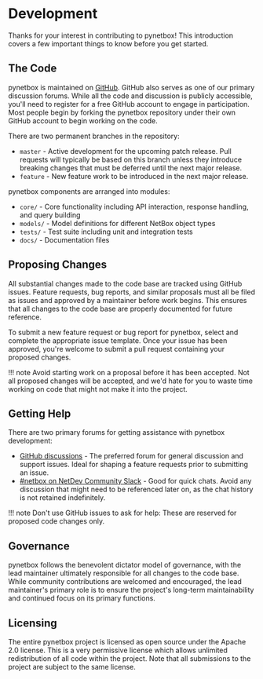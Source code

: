 # Development

Thanks for your interest in contributing to pynetbox! This introduction covers a few important things to know before you get started.

## The Code

pynetbox is maintained on [GitHub](https://github.com/netbox-community/pynetbox). GitHub also serves as one of our primary discussion forums. While all the code and discussion is publicly accessible, you'll need to register for a free GitHub account to engage in participation. Most people begin by forking the pynetbox repository under their own GitHub account to begin working on the code.

There are two permanent branches in the repository:

* `master` - Active development for the upcoming patch release. Pull requests will typically be based on this branch unless they introduce breaking changes that must be deferred until the next major release.
* `feature` - New feature work to be introduced in the next major release.

pynetbox components are arranged into modules:

* `core/` - Core functionality including API interaction, response handling, and query building
* `models/` - Model definitions for different NetBox object types
* `tests/` - Test suite including unit and integration tests
* `docs/` - Documentation files

## Proposing Changes

All substantial changes made to the code base are tracked using GitHub issues. Feature requests, bug reports, and similar proposals must all be filed as issues and approved by a maintainer before work begins. This ensures that all changes to the code base are properly documented for future reference.

To submit a new feature request or bug report for pynetbox, select and complete the appropriate issue template. Once your issue has been approved, you're welcome to submit a pull request containing your proposed changes.

!!! note
    Avoid starting work on a proposal before it has been accepted. Not all proposed changes will be accepted, and we'd hate for you to waste time working on code that might not make it into the project.

## Getting Help

There are two primary forums for getting assistance with pynetbox development:

* [GitHub discussions](https://github.com/netbox-community/pynetbox/discussions) - The preferred forum for general discussion and support issues. Ideal for shaping a feature requests prior to submitting an issue.
* [#netbox on NetDev Community Slack](https://netdev.chat) - Good for quick chats. Avoid any discussion that might need to be referenced later on, as the chat history is not retained indefinitely.

!!! note
    Don't use GitHub issues to ask for help: These are reserved for proposed code changes only.

## Governance

pynetbox follows the benevolent dictator model of governance, with the lead maintainer ultimately responsible for all changes to the code base. While community contributions are welcomed and encouraged, the lead maintainer's primary role is to ensure the project's long-term maintainability and continued focus on its primary functions.

## Licensing

The entire pynetbox project is licensed as open source under the Apache 2.0 license. This is a very permissive license which allows unlimited redistribution of all code within the project. Note that all submissions to the project are subject to the same license. 